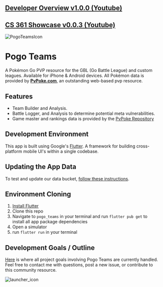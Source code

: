 ## [Developer Overview v1.0.0 (Youtube)](https://www.youtube.com/watch?v=Tk1y74eQEd4)
## [CS 361 Showcase v0.0.3 (Youtube)](https://www.youtube.com/watch?v=TOMGtCJ7c4U)

![PogoTeamsIcon](https://user-images.githubusercontent.com/41221800/143391296-e61059a4-1e63-4a66-9e1f-fe41a686b769.png)

# Pogo Teams
A Pokémon Go PVP resource for the GBL (Go Battle League) and custom leagues. Available for iPhone & Android devices.
All Pokémon data is provided by [**PvPoke.com**](https://pvpoke.com), an outstanding web-based pvp resource.
 
## Features
- Team Builder and Analysis.
- Battle Logger, and Analysis to determine potential meta vulnerabilities.
- Game master and rankings data is provided by the [PvPoke Repository](https://github.com/pvpoke/pvpoke/tree/master/src)

## Development Environment
This app is built using Google's [Flutter](https://flutter.dev). A framework for building cross-platform mobile UI's within a single codebase.

## Updating the App Data
To test and update our data bucket, [follow these instructions](https://github.com/PogoTeams/pogoteams.github.io/blob/main/README.md).

## Environment Cloning
1) [Install Flutter](https://docs.flutter.dev/get-started/install)
2) Clone this repo
3) Navigate to `pogo_teams` in your terminal and run `flutter pub get` to install all app package dependencies
4) Open a simulator
5) run `flutter run` in your terminal

## Development Goals / Outline
[Here](https://github.com/users/SeanSiders/projects/2) is where all project goals involving Pogo Teams are currently handled.
Feel free to contact me with questions, post a new issue, or contribute to this community resource.

![launcher_icon](https://user-images.githubusercontent.com/41221800/143666343-e7ea4d08-e151-4334-92d2-53fabaafcb03.png)
